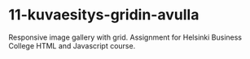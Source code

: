 # 11-kuvaesitys-gridin-avulla

Responsive image gallery with grid. Assignment for Helsinki Business College HTML and Javascript course.
